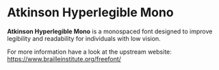 # Atkinson Hyperlegible Mono

**Atkinson Hyperlegible Mono** is a monospaced font designed to improve legibility and readability for individuals with low vision.

For more information have a look at the upstream website: https://www.brailleinstitute.org/freefont/
